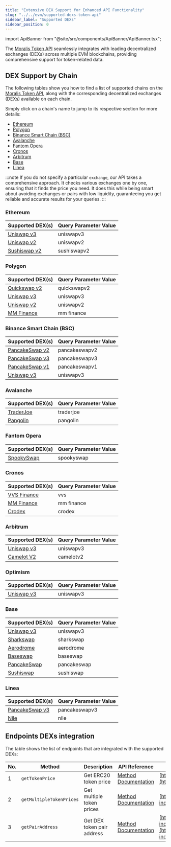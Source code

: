```yaml
---
title: "Extensive DEX Support for Enhanced API Functionality"
slug: "../../evm/supported-dexs-token-api"
sidebar_label: "Supported DEXs"
sidebar_position: 0
---
```


import ApiBanner from "@site/src/components/ApiBanner/ApiBanner.tsx";

<ApiBanner />

The [Moralis Token API](/web3-data-api/evm/token-api) seamlessly integrates with leading decentralized exchanges (DEXs) across multiple EVM blockchains, providing comprehensive support for token-related data.

## DEX Support by Chain

The following tables show you how to find a list of supported chains on the [Moralis Token API](/web3-data-api/evm/token-api), along with the corresponding decentralized exchanges (DEXs) available on each chain.

Simply click on a chain's name to jump to its respective section for more details:

-   [Ethereum](#ethereum)
-   [Polygon](#polygon)
-   [Binance Smart Chain (BSC)](#binance-smart-chain-bsc)
-   [Avalanche](#avalanche)
-   [Fantom Opera](#fantom-opera)
-   [Cronos](#cronos)
-   [Arbitrum](#arbitrum)
-   [Base](#base)
-   [Linea](#linea)

:::note
If you do not specify a particular `exchange`, our API takes a comprehensive approach. It checks various exchanges one by one, ensuring that it finds the price you need. It does this while being smart about avoiding exchanges or pairs with low liquidity, guaranteeing you get reliable and accurate results for your queries.
:::

### Ethereum

| Supported DEX(s)                       | Query Parameter Value |
| -------------------------------------- | --------------------- |
| [Uniswap v3](https://app.uniswap.org/) | uniswapv3             |
| [Uniswap v2](https://uniswap.org/)     | uniswapv2             |
| [Sushiswap v2](https://sushi.com/)     | sushiswapv2           |

### Polygon

| Supported DEX(s)                            | Query Parameter Value |
| ------------------------------------------- | --------------------- |
| [Quickswap v2](https://quickswap.exchange/) | quickswapv2           |
| [Uniswap v3](https://app.uniswap.org/)      | uniswapv3             |
| [Uniswap v2](https://uniswap.org/)          | uniswapv2             |
| [MM Finance](https://mm.finance/)           | mm finance            |

### Binance Smart Chain (BSC)

| Supported DEX(s)                                 | Query Parameter Value |
| ------------------------------------------------ | --------------------- |
| [PancakeSwap v2](https://pancakeswap.finance/)   | pancakeswapv2         |
| [PancakeSwap v3](https://pancakeswap.finance/v3) | pancakeswapv3         |
| [PancakeSwap v1](https://pancakeswap.finance/v1) | pancakeswapv1         |
| [Uniswap v3](https://app.uniswap.org/)           | uniswapv3             |

### Avalanche

| Supported DEX(s)                           | Query Parameter Value |
| ------------------------------------------ | --------------------- |
| [TraderJoe](https://www.traderjoexyz.com/) | traderjoe             |
| [Pangolin](https://pangolin.exchange/)     | pangolin              |

### Fantom Opera

| Supported DEX(s)                          | Query Parameter Value |
| ----------------------------------------- | --------------------- |
| [SpookySwap](https://spookyswap.finance/) | spookyswap            |

### Cronos

| Supported DEX(s)                    | Query Parameter Value |
| ----------------------------------- | --------------------- |
| [VVS Finance](https://vvs.finance/) | vvs                   |
| [MM Finance](https://mm.finance/)   | mm finance            |
| [Crodex](https://crodex.exchange/)  | crodex                |

### Arbitrum

| Supported DEX(s)                          | Query Parameter Value |
| ----------------------------------------- | --------------------- |
| [Uniswap v3](https://app.uniswap.org/)    | uniswapv3             |
| [Camelot V2](https://www.camelotsix.com/) | camelotv2             |

### Optimism

| Supported DEX(s)                       | Query Parameter Value |
| -------------------------------------- | --------------------- |
| [Uniswap v3](https://app.uniswap.org/) | uniswapv3             |

### Base

| Supported DEX(s)                                | Query Parameter Value |
| ----------------------------------------------- | --------------------- |
| [Uniswap v3](https://app.uniswap.org/)          | uniswapv3             |
| [Sharkswap](https://www.sharkswap.finance/swap) | sharkswap             |
| [Aerodrome](https://aerodrome.finance)          | aerodrome             |
| [Baseswap](https://baseswap.fi)                 | baseswap              |
| [PancakeSwap](https://pancakeswap.finance/)     | pancakeswap           |
| [Sushiswap](https://sushi.com/)                 | sushiswap             |

### Linea

| Supported DEX(s)                                 | Query Parameter Value |
| ------------------------------------------------ | --------------------- |
| [PancakeSwap v3](https://pancakeswap.finance/v3) | pancakeswapv3         |
| [Nile](https://www.thenile.exchange/swap)        | nile                  |

## Endpoints DEXs integration

The table shows the list of endpoints that are integrated with the supported DEXs:

| No. | Method                   | Description                | API Reference                                                                  | URL                                                                                                                                                                      |
| --- | ------------------------ | -------------------------- | ------------------------------------------------------------------------------ | ------------------------------------------------------------------------------------------------------------------------------------------------------------------------ |
| 1   | `getTokenPrice`          | Get ERC20 token price      | [Method Documentation](/web3-data-api/evm/reference/get-token-price)           | [https://deep-index.moralis.io/api/v2.2/erc20/:address/price](https://deep-index.moralis.io/api/v2.2/erc20/:address/price)                                               |
| 2   | `getMultipleTokenPrices` | Get multiple token prices  | [Method Documentation](/web3-data-api/evm/reference/get-multiple-token-prices) | [https://deep-index.moralis.io/api/v2.2/erc20/prices](https://deep-index.moralis.io/api/v2.2/erc20/prices)                                                               |
| 3   | `getPairAddress`         | Get DEX token pair address | [Method Documentation](/web3-data-api/evm/reference/get-pair-address)          | [https://deep-index.moralis.io/api/v2.2/:token0_address/:token1_address/pairAddress](https://deep-index.moralis.io/api/v2.2/:token0_address/:token1_address/pairAddress) |
